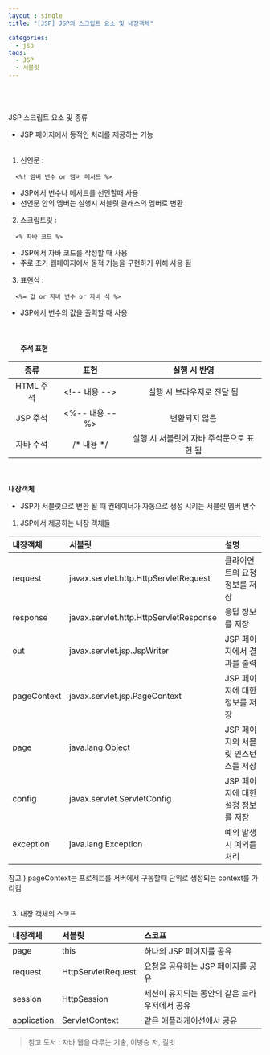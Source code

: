 ```yaml
---
layout : single
title: "[JSP] JSP의 스크립트 요소 및 내장객체"

categories:
  - jsp
tags:
  - JSP
  - 서블릿
---
```

<br/><br/><br/>
JSP 스크립트 요소 및 종류
- JSP 페이지에서 동적인 처리를 제공하는 기능
<br/><br/>
1. 선언문 : <br/>
~~~
  <%! 멤버 변수 or 멤버 메서드 %>
~~~
- JSP에서 변수나 메서드를 선언할때 사용
- 선언문 안의 멤버는 실행시 서블릿 클래스의 멤버로 변환 <br/>

2. 스크립트릿 : <br/>
~~~
  <% 자바 코드 %>
~~~
- JSP에서 자바 코드를 작성할 때 사용
- 주로 초기 웹페이지에서 동적 기능을 구현하기 위해 사용 됨 <br/>

3. 표현식 :<br/>
~~~
  <%= 값 or 자바 변수 or 자바 식 %>
~~~
- JSP에서 변수의 값을 출력할 때 사용 <br/>
<br/><br/><br/>
**주석 표현**

|종류|표현|실행 시 반영|
|:---:|:---:|:---:|
|HTML 주석|\<\!-- 내용 -->|실행 시 브라우저로 전달 됨|
|JSP 주석|<%-- 내용 --%>|변환되지 않음|
|자바 주석|/* 내용 */|실행 시 서블릿에 자바 주석문으로 표현 됨|

<br/><br/>
**내장객체**
- JSP가 서블릿으로 변환 될 때 컨테이너가 자동으로 생성 시키는 서블릿 멤버 변수

1. JSP에서 제공하는 내장 객체들

|내장객체|서블릿|설명|
|:---|:---|:---|
|request|javax.servlet.http.HttpServletRequest|클라이언트의 요청 정보를 저장|
|response|javax.servlet.http.HttpServletResponse|응답 정보를 저장|
|out|javax.servlet.jsp.JspWriter|JSP 페이지에서 결과를 출력|
|pageContext|javax.servlet.jsp.PageContext|JSP 페이지에 대한 정보를 저장 |
|page|java.lang.Object|JSP 페이지의 서블릿 인스턴스를 저장|
|config|javax.servlet.ServletConfig|JSP 페이지에 대한 설정 정보를 저장|
|exception|java.lang.Exception|예외 발생 시 예외를 처리|

참고 ) pageContext는 프로젝트를 서버에서 구동할때 단위로 생성되는 context를 가리킴<br/><br/>


3. 내장 객체의 스코프

|내장객체|서블릿|스코프|
|:---|:---|:---|
|page|this|하나의 JSP 페이지를 공유|
|request|HttpServletRequest|요청을 공유하는 JSP 페이지를 공유|
|session|HttpSession|세션이 유지되는 동안의 같은 브라우저에서 공유|
|application|ServletContext|같은 애플리케이션에서 공유|

> 참고 도서 : 자바 웹을 다루는 기술, 이병승 저, 길벗 

